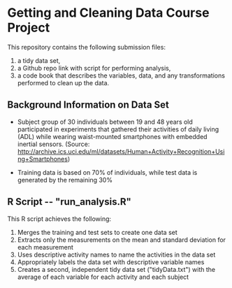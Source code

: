 # Getting and Cleaning Data Course Project

This repository contains the following submission files:

1) a tidy data set, 
2) a Github repo link with script for performing analysis, 
3) a code book that describes the variables, data, and any transformations performed to clean up the data.

## Background Information on Data Set

* Subject group of 30 individuals between 19 and 48 years old participated in experiments that gathered their activities of daily living (ADL) while wearing waist-mounted smartphones with embedded inertial sensors. (Source: http://archive.ics.uci.edu/ml/datasets/Human+Activity+Recognition+Using+Smartphones)

* Training data is based on 70% of individuals, while test data is generated by the remaining 30%

## R Script -- "run_analysis.R"

This R script achieves the following:

1. Merges the training and test sets to create one data set
2. Extracts only the measurements on the mean and standard deviation for each measurement
3. Uses descriptive activity names to name the activities in the data set
4. Appropriately labels the data set with descriptive variable names
5. Creates a second, independent tidy data set ("tidyData.txt") with the average of each variable for each activity and each subject
